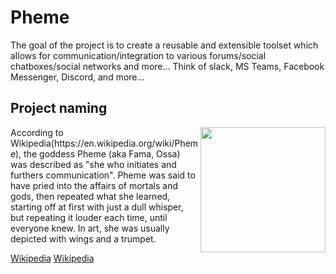 # Pheme
The goal of the project is to create a reusable and extensible toolset which allows for communication/integration to various forums/social chatboxes/social networks and more... Think of slack, MS Teams, Facebook Messenger, Discord, and more...

## Project naming
<img src="http://4.bp.blogspot.com/-36B2w4BEa3o/Uq_gdrGXIoI/AAAAAAAAAts/nnC4jZT8HUY/s1600/fama_by_juja_anandini-d33ikp0.jpg" width="200" align="right">
According to Wikipedia(https://en.wikipedia.org/wiki/Pheme), the goddess Pheme (aka Fama, Ossa) was described as "she who initiates and furthers communication".  Pheme was said to have pried into the affairs of mortals and gods, then repeated what she learned, starting off at first with just a dull whisper, but repeating it louder each time, until everyone knew. In art, she was usually depicted with wings and a trumpet.

[Wikipedia](https://en.wikipedia.org/wiki/Pheme "Wikipedia on Pheme")
[Wikipedia](https://en.wikipedia.org/wiki/Pheme "Wikipedia on Pheme")
